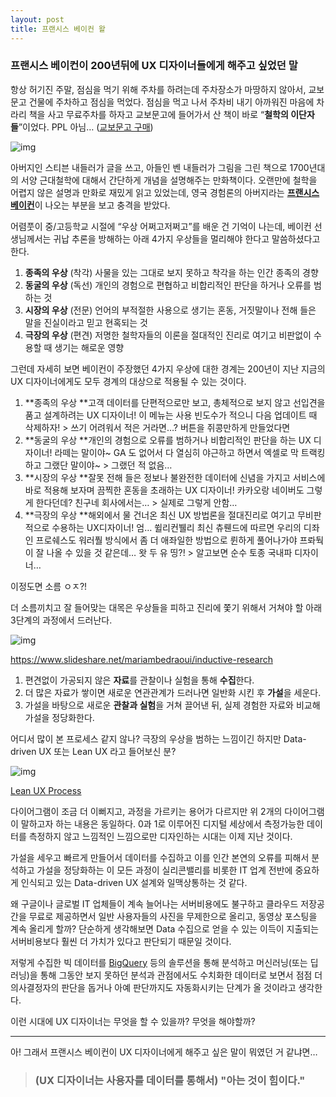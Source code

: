 ```yaml
---
layout: post
title: 프랜시스 베이컨 왈
---
```


### 프랜시스 베이컨이 200년뒤에 UX 디자이너들에게 해주고 싶었던 말

항상 허기진 주말, 점심을 먹기 위해 주차를 하려는데 주차장소가 마땅하지 않아서, 교보문고 건물에 주차하고 점심을 먹었다. 점심을 먹고 나서 주차비 내기 아까워진 마음에 차라리 책을 사고 무료주차를 하자고 교보문고에 들어가서 산 책이 바로 “**철학의 이단자들**”이었다. PPL 아님… ([교보문고 구매](http://www.kyobobook.co.kr/product/detailViewKor.laf?ejkGb=KOR&mallGb=KOR&barcode=9788936476854&orderClick=LEA&Kc=))

![img](https://kimtoma.github.io/media/2019/03/43de9-0b-vqyc_xgv7uokwq.jpg)

아버지인 스티븐 내들러가 글을 쓰고, 아들인 벤 내들러가 그림을 그린 책으로 1700년대의 서양 근대철학에 대해서 간단하게 개념을 설명해주는 만화책이다. 오랜만에 철학을 어렵지 않은 설명과 만화로 재밌게 읽고 있었는데, 영국 경험론의 아버지라는 [**프랜시스 베이컨**](https://ko.wikipedia.org/wiki/프랜시스_베이컨)이 나오는 부분을 보고 충격을 받았다.

어렴풋이 중/고등학교 시절에 “우상 어쩌고저쩌고”를 배운 건 기억이 나는데, 베이컨 선생님께서는 귀납 추론을 방해하는 아래 4가지 우상들을 멀리해야 한다고 말씀하셨다고 한다.

1. **종족의 우상** (착각) 
   사물을 있는 그대로 보지 못하고 착각을 하는 인간 종족의 경향 
2. **동굴의 우상** (독선) 
   개인의 경험으로 편협하고 비합리적인 판단을 하거나 오류를 범하는 것
3. **시장의 우상** (전문)
   언어의 부적절한 사용으로 생기는 혼동, 거짓말이나 전해 들은 말을 진실이라고 믿고 현혹되는 것
4. **극장의 우상** (편견) 
   저명한 철학자들의 이론을 절대적인 진리로 여기고 비판없이 수용할 때 생기는 해로운 영향



그런데 자세히 보면 베이컨이 주장했던 4가지 우상에 대한 경계는 200년이 지난 지금의 UX 디자이너에게도 모두 경계의 대상으로 적용될 수 있는 것이다.

1. **종족의 우상
   **고객 데이터를 단편적으로만 보고, 총체적으로 보지 않고 선입견을 품고 설계하려는 UX 디자이너!
    이 메뉴는 사용 빈도수가 적으니 다음 업데이트 때 삭제하자! 
   \> 쓰기 어려워서 적은 거라면…? 버튼을 쥐콩만하게 만들었다면
2. **동굴의 우상
   **개인의 경험으로 오류를 범하거나 비합리적인 판단을 하는 UX 디자이너! 
   라떼는 말이야~ GA 도 없어서 다 열심히 야근하고 하면서 엑셀로 막 트랙킹하고 그랬단 말이야~ 
   \> 그랬던 적 없음…
3. **시장의 우상
   **잘못 전해 들은 정보나 불완전한 데이터에 신념을 가지고 서비스에 바로 적용해 보자며 끔찍한 혼동을 초래하는 UX 디자이너!
   카카오랑 네이버도 그렇게 한다던데? 친구네 회사에서는… 
   \> 실제로 그렇게 안함…
4. **극장의 우상
   **해외에서 물 건너온 최신 UX 방법론을 절대진리로 여기고 무비판적으로 수용하는 UX디자이너!
   엄… 쓀리컨뷀리 최신 츄뤤드에 따르면 우리의 디좌인 프로쉐스도 워러풜 방식에서 좀 더 애좌일한 방법으로 륀하게 풀어나가야 프롸둭이 잘 나올 수 있을 것 같은데… 왓 두 유 띵?! 
   \> 알고보면 순수 토종 국내파 디자이너…

이정도면 소름 ㅇㅈ?!

더 소름끼치고 잘 들어맞는 대목은 우상들을 피하고 진리에 쫓기 위해서 거쳐야 할 아래 3단계의 과정에서 드러난다.

![img](https://kimtoma.github.io/media/2019/03/fba92-0j0l1k4rt7hoizjme.jpg)

https://www.slideshare.net/mariambedraoui/inductive-research

1. 편견없이 가공되지 않은 **자료**를 관찰이나 실험을 통해 **수집**한다.
2. 더 많은 자료가 쌓이면 새로운 연관관계가 드러나면 일반화 시킨 후 **가설**을 세운다.
3. 가설을 바탕으로 새로운 **관찰과 실험**을 거쳐 끌어낸 뒤, 실제 경험한 자료와 비교해 가설을 정당화한다.

어디서 많이 본 프로세스 같지 않나? 극장의 우상을 범하는 느낌이긴 하지만 Data-driven UX 또는 Lean UX 라고 들어보신 분?

![img](https://kimtoma.github.io/media/2019/03/8529e-0pyluosxgnum5z_jn.jpg)

[Lean UX Process](https://www.oreilly.com/library/view/ux-for-lean/9781449335007/pr05.html)

다이어그램이 조금 더 이뻐지고, 과정을 가르키는 용어가 다르지만 위 2개의 다이어그램이 말하고자 하는 내용은 동일하다. 0과 1로 이루어진 디지털 세상에서 측정가능한 데이터를 측정하지 않고 느낌적인 느낌으로만 디자인하는 시대는 이제 지난 것이다.

가설을 세우고 빠르게 만들어서 데이터를 수집하고 이를 인간 본연의 오류를 피해서 분석하고 가설을 정당화하는 이 모든 과정이 실리콘밸리를 비롯한 IT 업계 전반에 중요하게 인식되고 있는 Data-driven UX 설계와 일맥상통하는 것 같다.

왜 구글이나 글로벌 IT 업체들이 계속 늘어나는 서버비용에도 불구하고 클라우드 저장공간을 무료로 제공하면서 일반 사용자들의 사진을 무제한으로 올리고, 동영상 포스팅을 계속 올리게 할까? 단순하게 생각해보면 Data 수집으로 얻을 수 있는 이득이 지출되는 서버비용보다 훨씬 더 가치가 있다고 판단되기 때문일 것이다.

저렇게 수집한 빅 데이터를 [BigQuery](https://cloud.google.com/bigquery/what-is-bigquery?hl=ko) 등의 솔루션을 통해 분석하고 머신러닝(또는 딥러닝)을 통해 그동안 보지 못하던 분석과 관점에서도 수치화한 데이터로 보면서 점점 더 의사결정자의 판단을 돕거나 아예 판단까지도 자동화시키는 단계가 올 것이라고 생각한다.

이런 시대에 UX 디자이너는 무엇을 할 수 있을까? 무엇을 해야할까?

------

아! 그래서 프랜시스 베이컨이 UX 디자이너에게 해주고 싶은 말이 뭐였던 거 같냐면…

> ### **(UX 디자이너는 사용자를 데이터를 통해서) "아는 것이 힘이다.**"